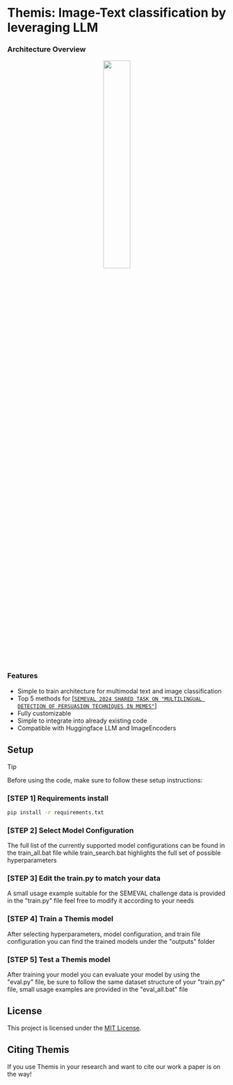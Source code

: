 # Themis: Image-Text classification by leveraging LLM


### Architecture Overview
<div align="center">
  <img src="https://github.com/demon-prin/Themis-SEMEVAL-public/blob/main/content/themispm.png" width="35%" height="35%"/>
</div><br/>

### Features
* Simple to train architecture for multimodal text and image classification
* Top 5 methods for  [[`SEMEVAL 2024 SHARED TASK ON "MULTILINGUAL DETECTION OF PERSUASION TECHNIQUES IN MEMES"`](https://propaganda.math.unipd.it/semeval2024task4/index.html)]
* Fully customizable
* Simple to integrate into already existing code
* Compatible with Huggingface LLM and ImageEncoders
  

## Setup
> [!TIP]
> Before using the code, make sure to follow these setup instructions:

### [STEP 1] Requirements install

```bash
pip install -r requirements.txt
```

### [STEP 2]  Select Model Configuration

The full list of the currently supported model configurations can be found in the train_all.bat file while train_search.bat highlights the full set of possible hyperparameters

### [STEP 3]  Edit the train.py to match your data

A small usage example suitable for the SEMEVAL challenge data is provided in the "train.py" file feel free to modify it according to your needs 

### [STEP 4]  Train a Themis model

After selecting hyperparameters, model configuration, and train file configuration you can find the trained models under the "outputs" folder

### [STEP 5]  Test a Themis model

After training your model you can evaluate your model by using the "eval.py" file, be sure to follow the same dataset structure of your "train.py" file, small usage examples are provided in the "eval_all.bat" file

## License

This project is licensed under the [MIT License](LICENSE).



## <a name="CitingThemis"></a>Citing Themis

If you use Themis in your research and want to cite our work a paper is on the way!

